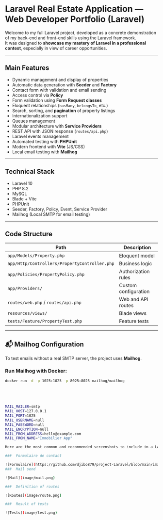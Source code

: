 #  Laravel Real Estate Application — Web Developer Portfolio (Laravel)

Welcome to my full Laravel project, developed as a concrete demonstration of my back-end and front-end skills using the Laravel framework.  
It was designed to **showcase my mastery of Laravel in a professional context**, especially in view of career opportunities.

---

##  Main Features

- Dynamic management and display of properties
- Automatic data generation with **Seeder** and **Factory**
- Contact form with validation and email sending
- Access control via **Policy**
- Form validation using **Form Request classes**
- Eloquent relationships (`hasMany`, `belongsTo`, etc.)
- Search, sorting, and **pagination** of property listings
- Internationalization support
- Queues management
- Modular architecture with **Service Providers**
- REST API with JSON response (`routes/api.php`)
- Laravel events management
- Automated testing with **PHPUnit**
- Modern frontend with **Vite** (JS/CSS)
- Local email testing with **Mailhog**

---

##  Technical Stack

- Laravel 10  
- PHP 8.2  
- MySQL  
- Blade + Vite  
- PHPUnit  
- Seeder, Factory, Policy, Event, Service Provider  
- Mailhog (Local SMTP for email testing)

---

##  Code Structure

| Path | Description |
|------|-------------|
| `app/Models/Property.php` | Eloquent model |
| `app/Http/Controllers/PropertyController.php` | Business logic |
| `app/Policies/PropertyPolicy.php` | Authorization rules |
| `app/Providers/` | Custom configuration |
| `routes/web.php` / `routes/api.php` | Web and API routes |
| `resources/views/` | Blade views |
| `tests/Feature/PropertyTest.php` | Feature tests |

---

## 📬 Mailhog Configuration

To test emails without a real SMTP server, the project uses **Mailhog**.

### Run Mailhog with Docker:

```bash
docker run -d -p 1025:1025 -p 8025:8025 mailhog/mailhog





MAIL_MAILER=smtp
MAIL_HOST=127.0.0.1
MAIL_PORT=1025
MAIL_USERNAME=null
MAIL_PASSWORD=null
MAIL_ENCRYPTION=null
MAIL_FROM_ADDRESS=hello@example.com
MAIL_FROM_NAME="Immobilier App"

Here are the most common and recommended screenshots to include in a Laravel portfolio project:

###  Formulaire de contact

![Formulaire](https://github.com/djibo879/project-Laravel/blob/main/image/form.png)
###  Mail send

![Mail](image/mail.png)

###  Definition of routes

![Routes](image/route.png)

###  Result of tests

![Tests](image/test.png)

